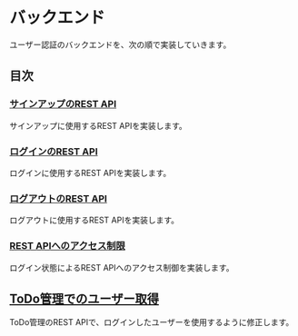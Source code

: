 # バックエンド

ユーザー認証のバックエンドを、次の順で実装していきます。

## 目次

### [サインアップのREST API](signup/README.md)

サインアップに使用するREST APIを実装します。

### [ログインのREST API](login/README.md)

ログインに使用するREST APIを実装します。

### [ログアウトのREST API](logout/README.md)

ログアウトに使用するREST APIを実装します。

### [REST APIへのアクセス制限](check/README.md)

ログイン状態によるREST APIへのアクセス制御を実装します。

## [ToDo管理でのユーザー取得](todo/README.md)

ToDo管理のREST APIで、ログインしたユーザーを使用するように修正します。
